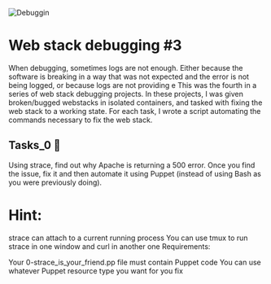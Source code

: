 ![Debuggin](https://s3.amazonaws.com/intranet-projects-files/holbertonschool-sysadmin_devops/293/d42WuBh.png)


# Web stack debugging #3

When debugging, sometimes logs are not enough. Either because the software is breaking in a way that was not expected and the error is not being logged, or because logs are not providing e
This was the fourth in a series of web stack debugging projects. In these projects, I was given broken/bugged webstacks in isolated containers, and tasked with fixing the web stack to a working state. For each task, I wrote a script automating the commands necessary to fix the web stack.

## Tasks_0 📃

Using strace, find out why Apache is returning a 500 error. Once you find the issue, fix it and then automate it using Puppet (instead of using Bash as you were previously doing).

# Hint:

strace can attach to a current running process
You can use tmux to run strace in one window and curl in another one
Requirements:

Your 0-strace_is_your_friend.pp file must contain Puppet code
You can use whatever Puppet resource type you want for you fix
